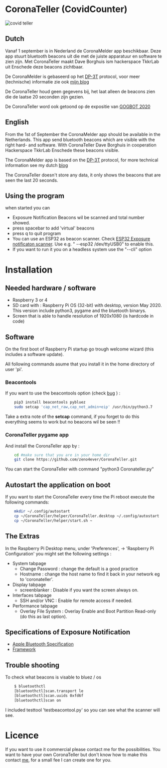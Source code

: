# CoronaTeller (CovidCounter)

![covid teller](coronateller.png)

## Dutch
Vanaf 1 september is in Nederland de CoronaMelder app beschikbaar. Deze app stuurt bluetooth beacons uit die met de juiste apparatuur en software te zien zijn. Met CoronaTeller maakt Dave Borghuis ism hackerspace TkkrLab uit Enschede deze beacons zichtbaar.

De CoronaMelder is gebaseerd op het [DP-3T](https://github.com/DP-3T/documents) protocol, voor meer (technische) informatie zie ook [mijn blog](http://daveborghuis.nl/wp/corona-app_2020_04_12/)

De CoronaTeller houd geen gegevens bij, het laat alleen de beacons zien die de laatse 20 seconden zijn gezien.

De CoronaTeller word ook getoond op de expositie van [GOGBOT 2020](https://2020.gogbot.nl/portfolio/dave-borghuis-hackerspace-tkkrlab/)

## English
From the 1st of September the CoronaMelder app should be available in the Netherlands. This app send bluetooth beacons which are visible with the right hard- and software. With CoronaTeller Dave Borghuis in cooperation Hackerspace TkkrLab Enschede these beacons visible.

The CoronaMelder app is based on the [DP-3T](https://github.com/DP-3T/documents) protocol, for more technical information see my dutch [blog](http://daveborghuis.nl/wp/corona-app_2020_04_12/)

The CoronaTeller doesn't store any data, it only shows the beacons that are seen the last 20 seconds.

## Using the program
when started you can
- Exposure Notification Beacons wil be scanned and total number showed.
- press spacebar to add 'virtual' beacons
- press q to quit program
- You can use an ESP32 as beacon scanner. Check [ESP32 Exposure notificaton scanner](https://github.com/renzenicolai/esp32-exposure-notificaton-scanner). Use e.g. " --esp32 /dev/ttyUSB0" to enable this.
- If you want to run it you on a headless system use the "--cli" option 

# Installation

## Needed hardware / software
- Raspberry 3 or 4 
- SD card with : Raspberry Pi OS (32-bit) with desktop, version May 2020. This version include python3, pygame and the bluetooth binarys.
- Screen that is able to handle resolution of 1920x1080 (is hardcode in code)

## Software
On the first boot of Raspberry Pi startup go trough welcome wizard (this includes a software update).

All following commands asume that you install it in the home directory of user 'pi'.

### Beacontools
If you want to use the beacontools option (check [bug](https://github.com/zeno4ever/CoronaTeller/issues/3) ) :

```bash
	pip3 install beacontools pybluez
    sudo setcap 'cap_net_raw,cap_net_admin+eip' /usr/bin/python3.7
```
Take a extra note of the **setcap** command, if you forget to do this everything seems to work but no beacons wil be seen !!

### CoronaTeller pygame app
And install the CoronaTeller app by :

```bash
	cd #make sure that you are in your home dir
	git clone https://github.com/zeno4ever/CoronaTeller.git
```

You can start the CoronaTeller with command "python3 Coronateller.py" 

## Autostart the application on boot
If you want to start the CoronaTeller every time the Pi reboot execute the following commands: 
```bash
	mkdir ~/.config/autostart
	cp ~/CoronaTeller/helper/CoronaTeller.desktop ~/.config/autostart
	cp ~/CoronaTeller/helper/start.sh ~
```

## The Extras
In the Raspberry Pi Desktop menu, under 'Preferences', -> 'Raspberry Pi Configuration' you might set the following settings :

- System tabpage
    - Change Password : change the default is a good practice
    - Hostname : change the host name to find it back in your network eg to 'coronateller'.
- Display tabpage
    - screenblanker : Disable if you want the screen always on.
- Interfaces tabpage
    - SSH and/or VNC : Enable for remote access if needed.
- Performance tabpage
    - Overlay File System : Overlay Enable and Boot Partition Read-only (do this as last option).

## Specifications of Exposure Notification
- [Apple Bluetooth Specification](https://covid19-static.cdn-apple.com/applications/covid19/current/static/contact-tracing/pdf/ExposureNotification-BluetoothSpecificationv1.2.pdf)
- [Framework](https://www.apple.com/covid19/contacttracing)

## Trouble shooting

To check what beacons is visable to bluez / os
```bash
	$ bluetoothctl
	[bluetoothctl]scan.transport le
	[bluetoothctl]scan.uuids 0xfd6f
	[bluetoothctl]scan on
```

I included testtool 'testbeacontool.py' so you can see what the scanner will see.

# Licence
If you want to use it commercial please contact me for the possibilities. You want to have your own CoronaTeller but don't know how to make this contact [me](mailto:dave@twenspace.nl), for a small fee I can create one for you.
